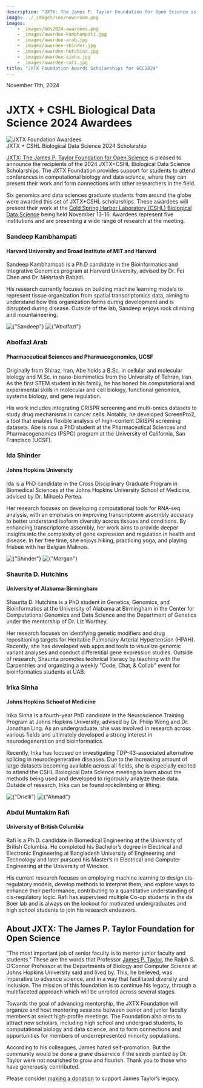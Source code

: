 ```yaml
---
description: "JXTX: The James P. Taylor Foundation for Open Science is pleased to announce the 2024 GCC scholarship recipients."
image: ../_images/seo/newsroom.png
images:
    - _images/bds2024-awardees.png
    - _images/awardee-kambhampati.jpg
    - _images/awardee-arab.jpg
    - _images/awardee-shinder.jpg
    - _images/awardee-hutchins.jpg
    - _images/awardee-sinha.jpg
    - _images/awardee-rafi.jpg
title: "JXTX Foundation Awards Scholarships for GCC2024"
---
```


<Date>November 11th, 2024</Date>

# JXTX + CSHL Biological Data Science 2024 Awardees

<Image alt="JXTX Foundation Awardees" image={props.images[0]} />

<figcaption>JXTX + CSHL Biological Data Science 2024 Scholarship</figcaption>

[JXTX: The James P. Taylor Foundation for Open Science][1] is pleased to announce the recipients of the 2024 JXTX+CSHL Biological Data Science Scholarships. The JXTX Foundation provides support for students to attend conferences in computational biology and data science, where they can present their work and form connections with other researchers in the field.

Six genomics and data sciences graduate students from around the globe were awarded this set of JXTX+CSHL scholarships. These awardees will present their work at the [Cold Spring Harbor Laboratory (CSHL) Biological Data Science][2] being held November 13-16. Awardees represent five institutions and are presenting a wide range of research at the meeting.

<Awardees>
<GridUnus>

<Awardee>
<AwardeeContent>
<h3>Sandeep Kambhampati</h3>
<h4>Harvard University and Broad Institute of MIT and Harvard</h4>


Sandeep Kambhampati is a Ph.D candidate in the Bioinformatics and Integrative Genomics program at Harvard University, advised by Dr. Fei Chen and Dr. Mehrtash Babadi.


His research currently focuses on building machine learning models to represent tissue organization from spatial transcriptomics data, aiming to understand how this organization forms during development and is disrupted during disease. Outside of the lab, Sandeep enjoys rock climbing and mountaineering.


</AwardeeContent>
<Image alt={"Sandeep"} image={props.images[1]} />
</Awardee>

<Awardee>
<Image alt={"Abolfazl"} image={props.images[2]} />
<AwardeeContent>
<h3>Abolfazl Arab</h3>
<h4>Pharmaceutical Sciences and Pharmacogenomics, UCSF</h4>


Originally from Shiraz, Iran, Abe holds a B.Sc. in cellular and molecular biology and M.Sc. in nano-biomimetics from the University of Tehran, Iran. As the first STEM student in his family, he has honed his computational and experimental skills in molecular and cell biology, functional genomics, systems biology, and gene regulation.


His work includes integrating CRISPR screening and multi-omics datasets to study drug mechanisms in cancer cells. Notably, he developed ScreenPro2, a tool that enables flexible analysis of high-content CRISPR screening datasets. Abe is now a PhD student at the Pharmaceutical Sciences and Pharmacogenomics (PSPG) program at the University of California, San Francisco (UCSF).


</AwardeeContent>
</Awardee>

<Awardee>
<AwardeeContent>

<h3>Ida Shinder</h3>
<h4>Johns Hopkins University</h4>

Ida is a PhD candidate in the Cross Disciplinary Graduate Program in Biomedical Sciences at the Johns Hopkins University School of Medicine, advised by Dr. Mihaela Pertea.


Her research focuses on developing computational tools for RNA-seq analysis, with an emphasis on improving transcriptome assembly accuracy to better understand isoform diversity across tissues and conditions. By enhancing transcriptome assembly, her work aims to provide deeper insights into the complexity of gene expression and regulation in health and disease. In her free time, she enjoys hiking, practicing yoga, and playing frisbee with her Belgian Malinois.


</AwardeeContent>
<Image alt={"Shinder"} image={props.images[3]} />
</Awardee>

<Awardee>
<Image alt={"Morgan"} image={props.images[4]} />
<AwardeeContent>
<h3>Shaurita D. Hutchins</h3>
<h4>University of Alabama-Birmingham</h4>

Shaurita D. Hutchins is a PhD student in Genetics, Genomics, and Bioinformatics at the University of Alabama at Birmingham in the Center for Computational Genomics and Data Science and the Department of Genetics under the mentorship of Dr. Liz Worthey.

Her research focuses on identifying genetic modifiers and drug repositioning targets for Heritable Pulmonary Arterial Hypertension (HPAH). Recently, she has developed web apps and tools to visualize genomic variant analyses and conduct differential gene expression studies. Outside of research, Shaurita promotes technical literacy by teaching with the Carpentries and organizing a weekly &quot;Code, Chat, &amp; Collab&quot; event for bioinformatics students at UAB.

</AwardeeContent>
</Awardee>

<Awardee>
<AwardeeContent>
<h3>Irika Sinha</h3>
<h4>Johns Hopkins School of Medicine</h4>


Irika Sinha is a fourth-year PhD candidate in the Neuroscience Training Program at Johns Hopkins University, advised by  Dr. Philip Wong and Dr. Jonathan Ling. As an undergraduate, she was involved in research across various fields and ultimately developed a strong interest in neurodegeneration and bioinformatics.


Recently, Irika has focused on investigating TDP-43-associated alternative splicing in neurodegenerative diseases. Due to the increasing amount of large datasets becoming available across all fields, she is especially excited to attend the CSHL Biological Data Science meeting to learn about the methods being used and developed to rigorously analyze these data. Outside of research, Irika can be found rockclimbing or lifting.


</AwardeeContent>
<Image alt={"Drielli"} image={props.images[5]} />
</Awardee>

<Awardee>
<Image alt={"Ahmad"} image={props.images[6]} />
<AwardeeContent>
<h3>Abdul Muntakim Rafi</h3>
<h4>University of British Columbia</h4>

Rafi is a Ph.D. candidate in Biomedical Engineering at the University of British Columbia. He completed his Bachelor’s degree in Electrical and Electronic Engineering at Bangladesh University of Engineering and Technology and later pursued his Master’s in Electrical and Computer Engineering at the University of Windsor.

 His current research focuses on employing machine learning to design cis-regulatory models, develop methods to interpret them, and explore ways to enhance their performance, contributing to a quantitative understanding of cis-regulatory logic. Rafi has supervised multiple Co-op students in the de Boer lab and is always on the lookout for motivated undergraduates and high school students to join his research endeavors.

</AwardeeContent>
</Awardee>

</GridUnus>
</Awardees>

## About JXTX: The James P. Taylor Foundation for Open Science

“The most important job of senior faculty is to mentor junior faculty and students.” These are the words that Professor [James P. Taylor][3], the Ralph S. O’Connor Professor at the Departments of Biology and Computer Science at Johns Hopkins University said and lived by. This, he believed, was imperative to advance science, and in a way that facilitated diversity and inclusion. The mission of this foundation is to continue his legacy, through a multifaceted approach which will be unrolled across several stages.

Towards the goal of advancing mentorship, the JXTX Foundation will organize and host mentoring sessions between senior and junior faculty members at select high-profile meetings. The Foundation also aims to attract new scholars, including high school and undergrad students, to computational biology and data science, and to form connections and opportunities for members of underrepresented minority populations.

According to his colleagues, James hated self-promotion. But the community would be done a grave disservice if the seeds planted by Dr. Taylor were not nourished to grow and flourish. Thank you to those who have generously contributed.

Please consider [making a donation][4] to support James Taylor’s legacy.

[1]: /about
[2]: https://meetings.cshl.edu/meetings.aspx?meet=DATA
[3]: https://galaxyproject.org/jxtx/
[4]: /donate
